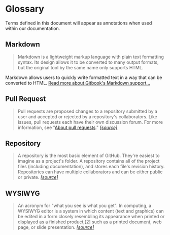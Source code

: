 # Glossary

Terms defined in this document will appear as annotations when used within our documentation. 

## Markdown

> Markdown is a lightweight markup language with plain text formatting syntax. Its design allows it to be converted to many output formats, but the original tool by the same name only supports HTML.

Markdown allows users to quickly write formatted text in a way that can be converted to HTML. [Read more about Gitbook's Markdown support...](https://toolchain.gitbook.com/syntax/markdown.html)

## Pull Request

> Pull requests are proposed changes to a repository submitted by a user and accepted or rejected by a repository's collaborators. Like issues, pull requests each have their own discussion forum. For more information, see "[About pull requests](https://help.github.com/articles/about-pull-requests)." [_\[source\]_](https://help.github.com/articles/github-glossary/#pull-request)

## Repository

> A repository is the most basic element of GitHub. They're easiest to imagine as a project's folder. A repository contains all of the project files \(including documentation\), and stores each file's revision history. Repositories can have multiple collaborators and can be either public or private. [_\[source\]_](https://help.github.com/articles/github-glossary/#repository)

## WYSIWYG

> An acronym for "what you see is what you get". In computing, a WYSIWYG editor is a system in which content \(text and graphics\) can be edited in a form closely resembling its appearance when printed or displayed as a finished product,\[2\] such as a printed document, web page, or slide presentation. [_\[source\]_](https://en.wikipedia.org/wiki/WYSIWYG)

